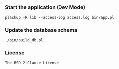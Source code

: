 ### Start the application (Dev Mode)

	plackup -R lib --access-log access.log bin/app.pl

### Update the database schema

	./bin/build_db.pl

### License

	The BSD 2-Clause License
